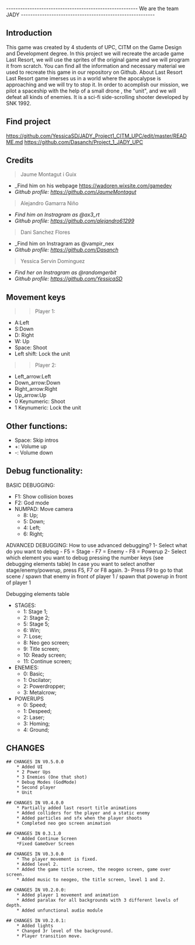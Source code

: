 ﻿-------------------------------------------------------- We are the team JADY ---------------------------------------------------------


## Introduction
This game was created by 4 students of UPC, CITM on the Game Design and Development degree.
In this project we will recreate the arcade game Last Resort, 
we will use the sprites of the original game and we will program it from scratch.
You can find all the information and necessary material we used to recreate this game in our repository on Github.
About Last Resort
Last Resort game imerses us in a world where the apocalypse is approaching and we will try to stop it.
In order to acomplish our mission, we pilot a spaceship with the help of a small drone , the "unit",
and we will defeat all kinds of enemies.
It is a sci-fi side-scrolling shooter developed by SNK 1992.


## Find project
https://github.com/YessicaSD/JADY_Project1_CITM_UPC/edit/master/README.md
https://github.com/Dasanch/Project_1_JADY_UPC


## Credits

> Jaume Montagut i Guix
* _Find him on his webpage https://wadoren.wixsite.com/gamedev
* _Github profile: https://github.com/JaumeMontagut_

> Alejandro Gamarra Niño
* _Find him on Instragram as @ax3_rt_
* _Github profile: https://github.com/alejandro61299_

> Dani Sanchez Flores
* _Find him on Instragram as @vampir_nex
* _Github profile: https://github.com/Dasanch_

> Yessica Servin Dominguez          
* _Find her on Instragram as @randomgerbit_
* _Github profile: https://github.com/YessicaSD_


## Movement keys
>>Player 1:
- A:Left
- S:Down
- D: Right
- W: Up
- Space: Shoot
- Left shift: Lock the unit

>>Player 2:
- Left_arrow:Left
- Down_arrow:Down
- Right_arrow:Right
- Up_arrow:Up
- 0 Keynumeric: Shoot
- 1 Keynumeric: Lock the unit


## Other functions:
- Space: Skip intros
- +: Volume up
- -: Volume down


## Debug functionality:

BASIC DEBUGGING:
- F1: Show collision boxes
- F2: God mode
- NUMPAD: Move camera
	* 8: Up;
	* 5: Down;
	* 4: Left;
	* 6: Right;

ADVANCED DEBUGGING:
How to use advanced debugging?
1- Select what do you want to debug
	- F5 = Stage
	- F7 = Enemy
	- F8 = Powerup
2- Select which element you want to debug pressing the number keys (see debugging elements table)
In case you want to select another stage/enemy/powerup, press F5, F7 or F8 again.
3- Press F9 to go to that scene / spawn that enemy in front of player 1 / spawn that powerup in front of player 1

Debugging elements table
- STAGES:
	* 1: Stage 1;
	* 2: Stage 2;
	* 5: Stage 5;
	* 6: Win;
	* 7: Lose;
	* 8: Neo geo screen;
	* 9: Title screen;
	* 10: Ready screen;
	* 11: Continue screen;
- ENEMIES:
	* 0: Basic;
	* 1: Oscilator;
	* 2: Powerdropper;
	* 3: Metalcrow;
- POWERUPS
	* 0: Speed;
	* 1: Despeed;
	* 2: Laser;
	* 3: Homing;
	* 4: Ground;


## CHANGES
	## CHANGES IN V0.5.0.0
		* Added UI
		* 2 Power Ups
		* 3 Enemies (One that shot)
		* Debug Modes (GodMode)
		* Second player
		* Unit

	## CHANGES IN V0.4.0.0
		* Partially added last resort title animations
		* Added colliders for the player and a static enemy
		* Added particles and sfx when the player shoots
		* Completed neo geo screen animation
 
	## CHANGES IN 0.3.1.0
		* Added Continue Screen
		*Fixed GameOver Screen

	## CHANGES IN V0.3.0.0
		* The player movement is fixed. 
		* Added level 2.
		* Added the game title screen, the neogeo screen, game over screen. 
		* Added music to neogeo, the title screen, level 1 and 2.

	## CHANGES IN V0.2.0.0:
		* Added player 1 movement and animation
		* Added paralax for all backgrounds with 3 different levels of depth.
		* Added unfunctional audio module

	## CHANGES IN V0.2.0.1:
		* Added lights
		* Changed 3r level of the background.
		* Player transition move.



